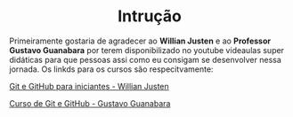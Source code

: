 <h1 align="center"> Intrução </h1>
Primeiramente gostaria de agradecer ao <b>Willian Justen</b> e ao <b>Professor Gustavo Guanabara</b> por terem disponibilizado no youtube videaulas super didáticas para que pessoas assi como eu consigam se desenvolver nessa jornada. Os linkds para os cursos são respecitvamente:

<a href="https://www.youtube.com/watch?v=IBClN6VpJDw&list=PLlAbYrWSYTiPA2iEiQ2PF_A9j__C4hi0A">Git e GitHub para iniciantes - Willian Justen</a>

<a href="https://www.cursoemvideo.com/curso/curso-de-git-e-github/">Curso de Git e GitHub - Gustavo Guanabara</a>